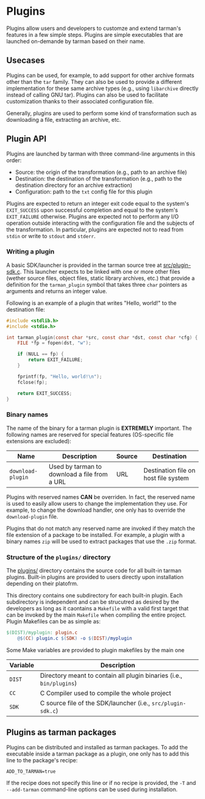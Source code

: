 # Plugins
Plugins allow users and developers to customze and extend tarman's features in a few simple steps. Plugins are simple executables that are launched on-demande by tarman based on their name.

## Usecases
Plugins can be used, for example, to add support for other archive formats other than the `tar` family. They can also be used to provide a different implementation for these same archive types (e.g., using `libarchive` directly instead of calling GNU tar). Plugins can also be used to facilitate customization thanks to their associated configuration file. 

Generally, plugins are used to perform some kind of transformation such as downloading a file, extracting an archive, etc.

## Plugin API
Plugins are launched by tarman with three command-line arguments in this order:
- Source: the origin of the transformation (e.g., path to an archive file)
- Destination: the destination of the transformation (e.g., path to the destination directory for an archive extraction)
- Configuration: path to the `txt` config file for this plugin

Plugins are expected to return an integer exit code equal to the system's `EXIT_SUCCESS` upon successful completion and equal to the system's `EXIT_FAILURE` otherwise. Plugins are expected not to perform any I/O operation outside interacting with the configuration file and the subjects of the transformation. In particular, plugins are expected not to read from `stdin` or write to `stdout` and `stderr`. 

### Writing a plugin
A basic SDK/launcher is provided in the tarman source tree at [src/plugin-sdk.c](../src/plugin-sdk.c). This launcher expects to be linked with one or more other files (wether source files, object files, static library archives, etc.) that provide a definition for the `tarman_plugin` symbol that takes three `char` pointers as arguments and returns an integer value.

Following is an example of a plugin that writes "Hello, world!" to the destination file:
```c
#include <stdlib.h>
#include <stdio.h>

int tarman_plugin(const char *src, const char *dst, const char *cfg) {
    FILE *fp = fopen(dst, "w");

    if (NULL == fp) {
        return EXIT_FAILURE;
    }

    fprintf(fp, "Hello, world!\n");
    fclose(fp);

    return EXIT_SUCCESS;
}
```

### Binary names
The name of the binary for a tarman plugin is **EXTREMELY** important. The following names are reserved for special features (OS-specific file extensions are excluded):

| Name              | Description                                  | Source | Destination                          |
| ----------------- | -------------------------------------------- | ------ | ------------------------------------ |
| `download-plugin` | Used by tarman to download a file from a URL | URL    | Destination file on host file system | 

Plugins with reserved names **CAN** be overriden. In fact, the reserved name is used to easily allow users to change the implementation they use. For example, to change the download handler, one only has to override the `download-plugin` file.

Plugins that do not match any reserved name are invoked if they match the file extension of a package to be installed. For example, a plugin with a binary names `zip` will be used to extract packages that use the `.zip` format.

### Structure of the `plugins/` directory
The [plugins/](../plugins/) directory contains the source code for all built-in tarman plugins. Built-in plugins are provided to users directly upon installation depending on their platofrm.

This directory contains one subdirectory for each built-in plugin. Each subdirectory is independent and can be strucutred as desired by the developers as long as it caontains a `Makefile` with a valid first target that can be invoked by the main `Makefile` when compiling the entire project. Plugin Makefiles can be as simple as:
```Makefile
$(DIST)/myplugin: plugin.c
	@$(CC) plugin.c $(SDK) -o $(DIST)/myplugin
```

Some Make variables are provided to plugin makefiles by the main one

| Variable | Description                                                          |
| -------- | -------------------------------------------------------------------- |
| `DIST`   | Directory meant to contain all plugin binaries (i.e., `bin/plugins`) |
| `CC`     | C Compiler used to compile the whole project                         |
| `SDK`    | C source file of the SDK/launcher (i.e., `src/plugin-sdk.c`)         |

## Plugins as tarman packages
Plugins can be distributed and installed as tarman packages. To add the executable inside a tarman package as a plugin, one only has to add this line to the package's recipe:
```
ADD_TO_TARMAN=true
```
If the recipe does not specify this line or if no recipe is provided, the `-T` and `--add-tarman` command-line options can be used during installation.
